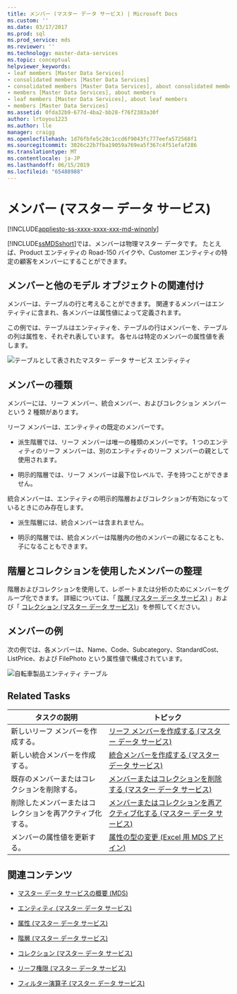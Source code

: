 ```yaml
---
title: メンバー (マスター データ サービス) | Microsoft Docs
ms.custom: ''
ms.date: 03/17/2017
ms.prod: sql
ms.prod_service: mds
ms.reviewer: ''
ms.technology: master-data-services
ms.topic: conceptual
helpviewer_keywords:
- leaf members [Master Data Services]
- consolidated members [Master Data Services]
- consolidated members [Master Data Services], about consolidated members
- members [Master Data Services], about members
- leaf members [Master Data Services], about leaf members
- members [Master Data Services]
ms.assetid: 0fda32b9-677d-4ba2-bb28-f76f2383a30f
author: lrtoyou1223
ms.author: lle
manager: craigg
ms.openlocfilehash: 1d76fbfe5c20c1ccd6f9043fc777eefa572568f1
ms.sourcegitcommit: 3026c22b7fba19059a769ea5f367c4f51efaf286
ms.translationtype: MT
ms.contentlocale: ja-JP
ms.lasthandoff: 06/15/2019
ms.locfileid: "65488988"
---
```

# <a name="members-master-data-services"></a>メンバー (マスター データ サービス)

[!INCLUDE[appliesto-ss-xxxx-xxxx-xxx-md-winonly](../includes/appliesto-ss-xxxx-xxxx-xxx-md-winonly.md)]

  [!INCLUDE[ssMDSshort](../includes/ssmdsshort-md.md)]では、メンバーは物理マスター データです。 たとえば、Product エンティティの Road-150 バイクや、Customer エンティティの特定の顧客をメンバーにすることができます。  
  
## <a name="how-members-relate-to-other-model-objects"></a>メンバーと他のモデル オブジェクトの関連付け  
 メンバーは、テーブルの行と考えることができます。 関連するメンバーはエンティティに含まれ、各メンバーは属性値によって定義されます。  
  
 この例では、テーブルはエンティティを、テーブルの行はメンバーを、テーブルの列は属性を、それぞれ表しています。 各セルは特定のメンバーの属性値を表します。  
  
 ![テーブルとして表されたマスター データ サービス エンティティ](../master-data-services/media/mds-conc-entity-table.gif "テーブルとして表されたマスター データ サービス エンティティ")  
  
## <a name="member-types"></a>メンバーの種類  
 メンバーには、リーフ メンバー、統合メンバー、およびコレクション メンバーという 2 種類があります。  
  
 リーフ メンバーは、エンティティの既定のメンバーです。  
  
-   派生階層では、リーフ メンバーは唯一の種類のメンバーです。 1 つのエンティティのリーフ メンバーは、別のエンティティのリーフ メンバーの親として使用されます。  
  
-   明示的階層では、リーフ メンバーは最下位レベルで、子を持つことができません。  
  
 統合メンバーは、エンティティの明示的階層およびコレクションが有効になっているときにのみ存在します。  
  
-   派生階層には、統合メンバーは含まれません。  
  
-   明示的階層では、統合メンバーは階層内の他のメンバーの親になることも、子になることもできます。  
  
## <a name="use-hierarchies-and-collections-to-organize-members"></a>階層とコレクションを使用したメンバーの整理  
 階層およびコレクションを使用して、レポートまたは分析のためにメンバーをグループ化できます。 詳細については、「 [階層 (マスター データ サービス)](../master-data-services/hierarchies-master-data-services.md) 」および「 [コレクション (マスター データ サービス)](../master-data-services/collections-master-data-services.md)」を参照してください。  
  
## <a name="member-example"></a>メンバーの例  
 次の例では、各メンバーは、Name、Code、Subcategory、StandardCost、ListPrice、および FilePhoto という属性値で構成されています。  
  
 ![自転車製品エンティティ テーブル](../master-data-services/media/mds-conc-entity-table-w-data.gif "自転車製品エンティティ テーブル")  
  
## <a name="related-tasks"></a>Related Tasks  
  
|タスクの説明|トピック|  
|----------------------|-----------|  
|新しいリーフ メンバーを作成する。|[リーフ メンバーを作成する (マスター データ サービス)](../master-data-services/create-a-leaf-member-master-data-services.md)|  
|新しい統合メンバーを作成する。|[統合メンバーを作成する (マスター データ サービス)](../master-data-services/create-a-consolidated-member-master-data-services.md)|  
|既存のメンバーまたはコレクションを削除する。|[メンバーまたはコレクションを削除する (マスター データ サービス)](../master-data-services/delete-a-member-or-collection-master-data-services.md)|  
|削除したメンバーまたはコレクションを再アクティブ化する。|[メンバーまたはコレクションを再アクティブ化する (マスター データ サービス)](../master-data-services/reactivate-a-member-or-collection-master-data-services.md)|  
|メンバーの属性値を更新する。|[属性の型の変更 (Excel 用 MDS アドイン)](../master-data-services/microsoft-excel-add-in/change-the-attribute-type-mds-add-in-for-excel.md)|  

  
## <a name="related-content"></a>関連コンテンツ  
  
-   [マスター データ サービスの概要 (MDS)](../master-data-services/master-data-services-overview-mds.md)  
  
-   [エンティティ (マスター データ サービス)](../master-data-services/entities-master-data-services.md)  
  
-   [属性 (マスター データ サービス)](../master-data-services/attributes-master-data-services.md)  
  
-   [階層 (マスター データ サービス)](../master-data-services/hierarchies-master-data-services.md)  
  
-   [コレクション (マスター データ サービス)](../master-data-services/collections-master-data-services.md)  
  
-   [リーフ権限 (マスター データ サービス)](../master-data-services/leaf-permissions-master-data-services.md)  
  
 
-   [フィルター演算子 (マスター データ サービス)](../master-data-services/filter-operators-master-data-services.md)  
  
  

